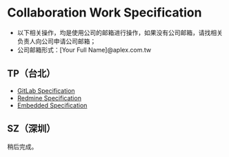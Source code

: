 # Collaboration Work Specification

* 以下相关操作，均是使用公司的邮箱进行操作，如果没有公司邮箱，请找相关负责人向公司申请公司邮箱；
* 公司邮箱形式：[Your Full Name]@aplex.com.tw

## TP（台北）
* [GitLab Specification](gitlab/README.md)
* [Redmine Specification](redmine/README.md)
* [Embedded Specification](embedded/README.md)

## SZ（深圳）

稍后完成。



